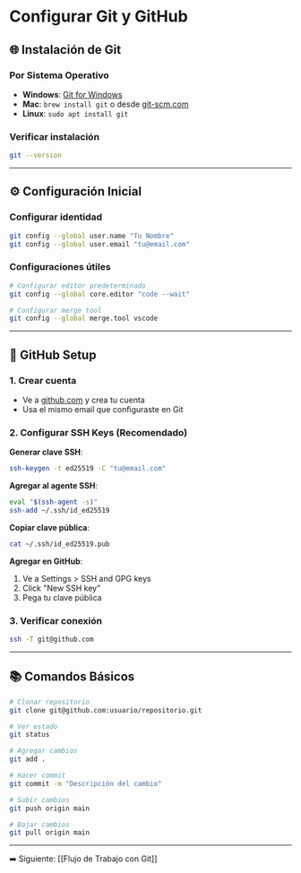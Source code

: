 # Configurar Git y GitHub

## 🌐 Instalación de Git

### Por Sistema Operativo

- **Windows**: [Git for Windows](https://gitforwindows.org/)
- **Mac**: `brew install git` o desde [git-scm.com](https://git-scm.com/)
- **Linux**: `sudo apt install git`

### Verificar instalación

```bash
git --version
```

---

## ⚙️ Configuración Inicial

### Configurar identidad

```bash
git config --global user.name "Tu Nombre"
git config --global user.email "tu@email.com"
```

### Configuraciones útiles

```bash
# Configurar editor predeterminado
git config --global core.editor "code --wait"

# Configurar merge tool
git config --global merge.tool vscode
```

---

## 🔑 GitHub Setup

### 1. Crear cuenta

- Ve a [github.com](https://github.com) y crea tu cuenta
- Usa el mismo email que configuraste en Git

### 2. Configurar SSH Keys (Recomendado)

**Generar clave SSH**:

```bash
ssh-keygen -t ed25519 -C "tu@email.com"
```

**Agregar al agente SSH**:

```bash
eval "$(ssh-agent -s)"
ssh-add ~/.ssh/id_ed25519
```

**Copiar clave pública**:

```bash
cat ~/.ssh/id_ed25519.pub
```

**Agregar en GitHub**:

1. Ve a Settings > SSH and GPG keys
2. Click "New SSH key"
3. Pega tu clave pública

### 3. Verificar conexión

```bash
ssh -T git@github.com
```

---

## 📚 Comandos Básicos

```bash
# Clonar repositorio
git clone git@github.com:usuario/repositorio.git

# Ver estado
git status

# Agregar cambios
git add .

# Hacer commit
git commit -m "Descripción del cambio"

# Subir cambios
git push origin main

# Bajar cambios
git pull origin main
```

---

➡️ Siguiente: [[Flujo de Trabajo con Git]]
